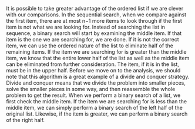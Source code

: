 It is possible to take greater advantage of the ordered list if we are clever with our comparisons. In the sequential search, when we compare against the first item, there are at most n−1 more items to look through if the first item is not what we are looking for. Instead of searching the list in sequence, a binary search will start by examining the middle item. If that item is the one we are searching for, we are done. If it is not the correct item, we can use the ordered nature of the list to eliminate half of the remaining items. If the item we are searching for is greater than the middle item, we know that the entire lower half of the list as well as the middle item can be eliminated from further consideration. The item, if it is in the list, must be in the upper half.
Before we move on to the analysis, we should note that this algorithm is a great example of a divide and conquer strategy. Divide and conquer means that we divide the problem into smaller pieces, solve the smaller pieces in some way, and then reassemble the whole problem to get the result. When we perform a binary search of a list, we first check the middle item. If the item we are searching for is less than the middle item, we can simply perform a binary search of the left half of the original list. Likewise, if the item is greater, we can perform a binary search of the right half.
